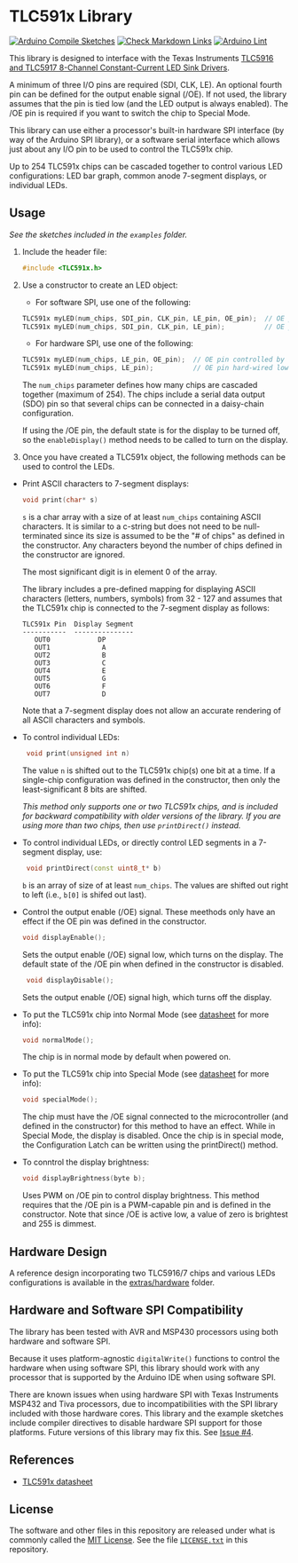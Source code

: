 # TLC591x Library

[![Arduino Compile Sketches](https://github.com/Andy4495/TLC591x/actions/workflows/arduino-compile-sketches.yml/badge.svg)](https://github.com/Andy4495/TLC591x/actions/workflows/arduino-compile-sketches.yml)
[![Check Markdown Links](https://github.com/Andy4495/TLC591x/actions/workflows/CheckMarkdownLinks.yml/badge.svg)](https://github.com/Andy4495/TLC591x/actions/workflows/CheckMarkdownLinks.yml)
[![Arduino Lint](https://github.com/Andy4495/TLC591x/actions/workflows/arduino-lint.yml/badge.svg)](https://github.com/Andy4495/TLC591x/actions/workflows/arduino-lint.yml)

This library is designed to interface with the Texas Instruments [TLC5916 and TLC5917 8-Channel Constant-Current LED Sink Drivers][1].

A minimum of three I/O pins are required (SDI, CLK, LE). An optional fourth pin can be defined for the output enable signal (/OE). If not used, the library assumes that the pin is tied low (and the LED output is always enabled). The /OE pin is required if you want to switch the chip to Special Mode.

This library can use either a processor's built-in hardware SPI interface (by way of the Arduino SPI library), or a software serial interface which allows just about any I/O pin to be used to control the TLC591x chip.

Up to 254 TLC591x chips can be cascaded together to control various LED configurations: LED bar graph, common anode 7-segment displays, or individual LEDs.

## Usage

*See the sketches included in the `examples` folder.*

1. Include the header file:

    ```cpp
    #include <TLC591x.h>
    ```

2. Use a constructor to create an LED object:

    - For software SPI, use one of the following:

    ```cpp
    TLC591x myLED(num_chips, SDI_pin, CLK_pin, LE_pin, OE_pin);  // OE pin controlled by library
    TLC591x myLED(num_chips, SDI_pin, CLK_pin, LE_pin);          // OE pin hard-wired low (always enabled)
    ```

   - For hardware SPI, use one of the following:

    ```cpp
    TLC591x myLED(num_chips, LE_pin, OE_pin);  // OE pin controlled by library
    TLC591x myLED(num_chips, LE_pin);          // OE pin hard-wired low (always enabled)
    ```

    The `num_chips` parameter defines how many chips are cascaded together (maximum of 254). The chips include a serial data output (SDO) pin so that several chips can be connected in a daisy-chain configuration.

    If using the /OE pin, the default state is for the display to be turned off, so the `enableDisplay()` method needs to be called to turn on the display.

3. Once you have created a TLC591x object, the following methods can be used to control the LEDs.

- Print ASCII characters to 7-segment displays:

   ```cpp
   void print(char* s)
   ```

   `s` is a char array with a size of at least `num_chips` containing ASCII characters. It is similar to a c-string but does not need to be null-terminated since its size is assumed to be the "# of chips" as defined in the constructor. Any characters beyond the number of chips defined in the constructor are ignored.

   The most significant digit is in element 0 of the array.

   The library includes a pre-defined mapping for displaying ASCII characters (letters, numbers, symbols) from 32 - 127 and assumes that the TLC591x chip is connected to the 7-segment display as follows:

   ```text
   TLC591x Pin  Display Segment
   -----------  ---------------
      OUT0            DP
      OUT1             A
      OUT2             B
      OUT3             C
      OUT4             E
      OUT5             G
      OUT6             F
      OUT7             D
   ```

   Note that a 7-segment display does not allow an accurate rendering of all ASCII characters and symbols.

- To control individual LEDs:

   ```cpp
    void print(unsigned int n)
   ```

   The value `n` is shifted out to the TLC591x chip(s) one bit at a time. If a single-chip configuration was defined in the constructor, then only the least-significant 8 bits are shifted.

   *This method only supports one or two TLC591x chips, and is included for backward compatibility with older versions of the library. If you are using more than two chips, then use `printDirect()` instead.*

- To control individual LEDs, or directly control LED segments in a 7-segment display, use:

   ```cpp
    void printDirect(const uint8_t* b)
   ```

   `b` is an array of size of at least `num_chips`. The values are shifted out right to left (i.e., `b[0]` is shifed out last).

- Control the output enable (/OE) signal. These meethods only have an effect if the OE pin was defined in the constructor.

   ```cpp
   void displayEnable();
   ```

   Sets the output enable (/OE) signal low, which turns on the display. The default state of the /OE pin when defined in the constructor is disabled.

   ```cpp
    void displayDisable();  
   ```

   Sets the output enable (/OE) signal high, which turns off the display.  

- To put the TLC591x chip into Normal Mode (see [datasheet][1] for more info):

   ```cpp
   void normalMode();
   ```

   The chip is in normal mode by default when powered on.

- To put the TLC591x chip into Special Mode (see [datasheet][1] for more info):

   ```cpp
   void specialMode();
   ```

   The chip must have the /OE signal connected to the microcontroller (and defined in the constructor) for this method to have an effect. While in Special Mode, the display is disabled. Once the chip is in special mode, the Configuration Latch can be written using the printDirect() method.

- To conntrol the display brightness:

   ```cpp
   void displayBrightness(byte b);
   ```

   Uses PWM on /OE pin to control display brightness. This method requires that the /OE pin is a PWM-capable pin and is defined in the constructor. Note that since /OE is active low, a value of zero is brightest and 255 is dimmest.

## Hardware Design

A reference design incorporating two TLC5916/7 chips and various LEDs configurations is available in the [extras/hardware][2] folder.

## Hardware and Software SPI Compatibility

The library has been tested with AVR and MSP430 processors using both hardware and software SPI.

Because it uses platform-agnostic `digitalWrite()` functions to control the hardware when using software SPI,  this library should work with any processor that is supported by the Arduino IDE when using software SPI.

There are known issues when using hardware SPI with Texas Instruments MSP432 and Tiva processors, due to incompatibilities with the SPI library included with those hardware cores. This library and the example sketches include compiler directives to disable hardware SPI support for those platforms. Future versions of this library may fix this. See [Issue #4][3].

## References

- [TLC591x datasheet][1]

## License

The software and other files in this repository are released under what is commonly called the [MIT License][100]. See the file [`LICENSE.txt`][101] in this repository.

[1]: http://www.ti.com/lit/ds/symlink/tlc5916.pdf
[2]: ./extras/hardware
[3]: https://github.com/Andy4495/TLC591x/issues/4
[100]: https://choosealicense.com/licenses/mit/
[101]: ./LICENSE.txt
[//]: # ([200]: https://github.com/Andy4495/TLC591x)
